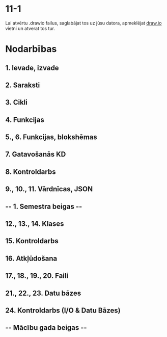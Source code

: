 11-1
===

Lai atvērtu .drawio failus, saglabājat tos uz jūsu datora, apmeklējat [draw.io](https://app.diagrams.net/) vietni un atverat tos tur.

# Nodarbības

## 1. Ievade, izvade
## 2. Saraksti
## 3. Cikli
## 4. Funkcijas
## 5., 6. Funkcijas, blokshēmas
## 7. Gatavošanās KD
## 8. Kontroldarbs
## 9., 10., 11. Vārdnīcas, JSON
## -- 1. Semestra beigas --
## 12., 13., 14. Klases
## 15. Kontroldarbs
## 16. Atkļūdošana
## 17., 18., 19., 20. Faili
## 21., 22., 23. Datu bāzes
## 24. Kontroldarbs (I/O & Datu Bāzes)
## -- Mācību gada beigas --